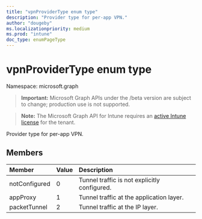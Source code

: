 ```yaml
---
title: "vpnProviderType enum type"
description: "Provider type for per-app VPN."
author: "dougeby"
ms.localizationpriority: medium
ms.prod: "intune"
doc_type: enumPageType
---
```


# vpnProviderType enum type

Namespace: microsoft.graph

> **Important:** Microsoft Graph APIs under the /beta version are subject to change; production use is not supported.

> **Note:** The Microsoft Graph API for Intune requires an [active Intune license](https://go.microsoft.com/fwlink/?linkid=839381) for the tenant.

Provider type for per-app VPN.

## Members
|Member|Value|Description|
|:---|:---|:---|
|notConfigured|0|Tunnel traffic is not explicitly configured.|
|appProxy|1|Tunnel traffic at the application layer.|
|packetTunnel|2|Tunnel traffic at the IP layer.|




